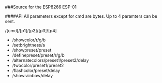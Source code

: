 ###Source for the ESP8266 ESP-01

####API
All parameters except for cmd are bytes. Up to 4 paramters can be sent.

/[cmd]/[p1]/[p2]/[p3]/[p4]

* /showcolor/r/g/b
* /setbrightness/a
* /showpreset/preset
* /definepreset/preset/r/g/b
* /alternatecolors/preset1/preset2/delay
* /twocolor/preset1/preset2
* /flashcolor/preset/delay
* /showrainbow/delay
